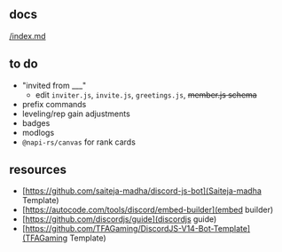 ## docs

[/index.md](/docs/index.md)

## to do

- "invited from \_\_\_"
  - edit `inviter.js`, `invite.js`, `greetings.js`, ~~member.js schema~~
- prefix commands
- leveling/rep gain adjustments
- badges
- modlogs
- `@napi-rs/canvas` for rank cards

## resources

- [https://github.com/saiteja-madha/discord-js-bot](Saiteja-madha Template)
- [https://autocode.com/tools/discord/embed-builder](embed builder)
- [https://github.com/discordjs/guide](discordjs guide)
- [https://github.com/TFAGaming/DiscordJS-V14-Bot-Template](TFAGaming Template)

